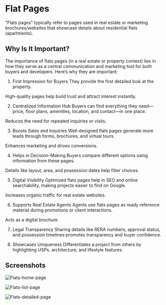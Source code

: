 
# Flat Pages

"Flats pages" typically refer to pages used in real estate or marketing brochures/websites that showcase details about residential flats (apartments).


##  Why Is It Important?

The importance of flats pages (in a real estate or property context) lies in how they serve as a central communication and marketing tool for both buyers and developers. Here’s why they are important:

1. First Impression for Buyers
They provide the first detailed look at the property.

High-quality pages help build trust and attract interest instantly.

2. Centralized Information Hub
Buyers can find everything they need—price, floor plans, amenities, location, and contact—in one place.

Reduces the need for repeated inquiries or visits.

3. Boosts Sales and Inquiries
Well-designed flats pages generate more leads through forms, brochures, and virtual tours.

Enhances marketing and drives conversions.

4. Helps in Decision-Making
Buyers compare different options using information from these pages.

Details like layout, area, and possession dates help filter choices.

5. Digital Visibility
Optimized flats pages help in SEO and online searchability, making projects easier to find on Google.

Increases organic traffic for real estate websites.

6. Supports Real Estate Agents
Agents use flats pages as ready reference material during promotions or client interactions.

Acts as a digital brochure.

7. Legal Transparency
Sharing details like RERA numbers, approval status, and possession timelines promotes transparency and buyer confidence.

8. Showcases Uniqueness
Differentiates a project from others by highlighting USPs, architecture, and lifestyle features.
## Screenshots

![Flats-home-page](https://github.com/user-attachments/assets/37ea8872-5197-40ff-9709-58e03d3f19b5)

![Flats-list-page](https://github.com/user-attachments/assets/7ddc3eb5-d5cb-4f10-9ec6-6f1fb513bfb4)

![Flats-detailed-page](https://github.com/user-attachments/assets/99e12915-4bdd-4161-be22-85e43137febf)
